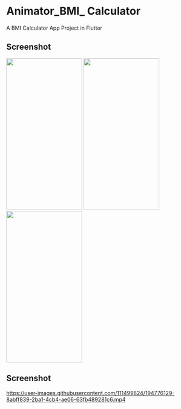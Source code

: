 # Animator_BMI_ Calculator

A BMI Calculator App Project in Flutter 

## Screenshot
<img src="https://user-images.githubusercontent.com/111499824/194775942-ff2ffca6-63c4-4f56-8619-00077692e894.png" alt="" data-canonical-src="https://gyazo.com/eb5c5741b6a9a16c692170a41a49c858.png" width="200" height="400" />
<img src="https://user-images.githubusercontent.com/111499824/194776041-9f208a81-252f-49cf-bbb8-f218c00344fe.png" alt="" data-canonical-src="https://gyazo.com/eb5c5741b6a9a16c692170a41a49c858.png" width="200" height="400" />
<img src="https://user-images.githubusercontent.com/111499824/194776065-98d7476d-fc8f-4202-af2b-1ec3110e7c02.png" alt="" data-canonical-src="https://gyazo.com/eb5c5741b6a9a16c692170a41a49c858.png" width="200" height="400" />

## Screenshot
https://user-images.githubusercontent.com/111499824/194776129-8abff839-2ba1-4cb4-ae06-63fb489281c6.mp4




